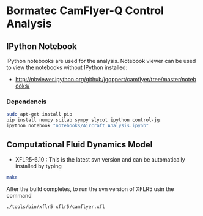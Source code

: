 # Bormatec CamFlyer-Q Control Analysis


## IPython Notebook

IPython notebooks are used for the analysis.
Notebook viewer can be used to view the notebooks
without IPython installed:

* http://nbviewer.ipython.org/github/jgoppert/camflyer/tree/master/notebooks/

### Dependencis

```bash
sudo apt-get install pip
pip install numpy scilab sympy slycot ipython control-jg
ipython notebook "notebooks/Aircraft Analysis.ipynb"
```

## Computational Fluid Dynamics Model

* XFLR5-6.10 : This is the latest svn version and can be automatically installed by typing

```bash
make
```

After the build completes, to run the svn version of XFLR5 usin the command

```bash
./tools/bin/xflr5 xflr5/camflyer.xfl
```
